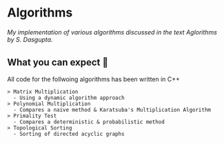 # Algorithms

###### My implementation of various algorithms discussed in the text *Aglorithms by S. Dasgupta*.

## What you can expect 🤔

All code for the follwoing algorithms has been written in C++
```
> Matrix Multiplication 
  - Using a dynamic algorithm approach 
> Polynomial Multiplication 
  - Compares a naive method & Karatsuba's Multiplication Algorithm
> Primality Test 
  - Compares a deterministic & probabilistic method
> Topological Sorting
  - Sorting of directed acyclic graphs

```



